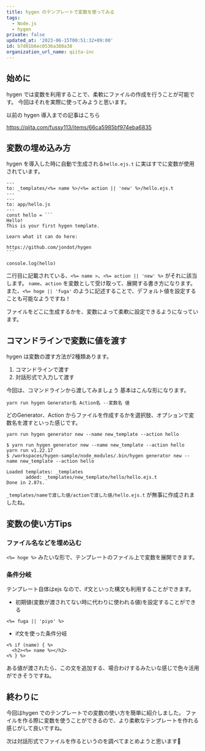 ```yaml
---
title: hygen のテンプレートで変数を使ってみる
tags:
  - Node.js
  - hygen
private: false
updated_at: '2023-06-15T00:51:32+09:00'
id: b7d01b6ec0536a388a38
organization_url_name: qiita-inc
---
```

## 始めに

hygen では変数を利用することで、柔軟にファイルの作成を行うことが可能です。
今回はそれを実際に使ってみようと思います。

以前の hygen 導入までの記事はこちら

https://qiita.com/fussy113/items/66ca5985bf974eba6835

## 変数の埋め込み方

hygen を導入した時に自動で生成される`hello.ejs.t` に実はすでに変数が使用されています。

````_templates/new_template/hello/hello.ejs.t
---
to: _templates/<%= name %>/<%= action || 'new' %>/hello.ejs.t
---
---
to: app/hello.js
---
const hello = ```
Hello!
This is your first hygen template.

Learn what it can do here:

https://github.com/jondot/hygen
```

console.log(hello)
````

二行目に記載されている、`<%= name >`、`<%= action || 'new' %>` がそれに該当します。
`name`、`action` を変数として受け取って、展開する書き方になります。
また、`<%= hoge || 'fuga'` のように記述することで、デフォルト値を設定することも可能なようですね！

ファイルをどこに生成するかを、変数によって柔軟に設定できるようになっています。

## コマンドラインで変数に値を渡す

hygen は変数の渡す方法が2種類あります。

1. コマンドラインで渡す
1. 対話形式で入力して渡す

今回は、コマンドラインから渡してみましょう
基本はこんな形になります。

`yarn run hygen Generator名 Action名 --変数名 値`

どのGenerator、Action からファイルを作成するかを選択肢、オプションで変数名を渡すといった感じです。

`yarn run hygen generator new --name new_template --action hello`

```
$ yarn run hygen generator new --name new_template --action hello
yarn run v1.22.17
$ /workspaces/hygen-sample/node_modules/.bin/hygen generator new --name new_template --action hello

Loaded templates: _templates
       added: _templates/new_template/hello/hello.ejs.t
Done in 2.87s.
```

`_templates/nameで渡した値/actionで渡した値/hello.ejs.t` が無事に作成されましたね。

## 変数の使い方Tips

### ファイル名などを埋め込む

`<%= hoge %>` みたいな形で、テンプレートのファイル上で変数を展開できます。

### 条件分岐

テンプレート自体はejs なので、if文といった構文も利用することができます。

- 初期値(変数が渡されてない時に代わりに使われる値)を設定することができる

`<%= fuga || 'piyo' %>`

- if文を使った条件分岐

```
<% if (name) { %>
  <h2><%= name %></h2>
<% } %>
```

ある値が渡されたら、この文を追加する、場合わけするみたいな感じで色々活用ができそうですね。

## 終わりに

今回はhygen でのテンプレートでの変数の使い方を簡単に紹介しました。
ファイルを作る際に変数を使うことができるので、より柔軟なテンプレートを作れる感じがして良いですね。

次は対話形式でファイルを作るというのを調べてまとめようと思います:muscle:
